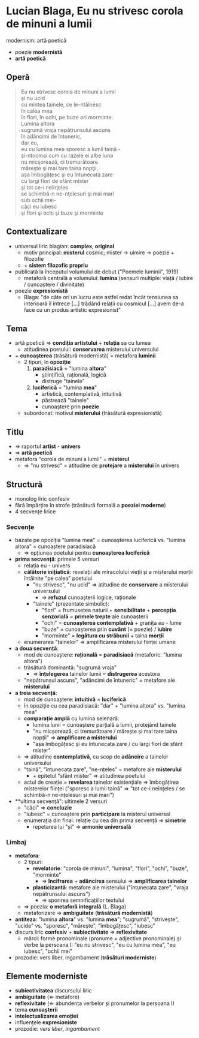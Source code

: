 Lucian Blaga, Eu nu strivesc corola de minuni a lumii
===
modernism: artă poetică

* poezie **modernistă**
* **artă poetică**

## Operă

> Eu nu strivesc corola de minuni a lumii  
> şi nu ucid  
> cu mintea tainele, ce le-ntâlnesc  
> în calea mea  
> în flori, în ochi, pe buze ori morminte.  
> Lumina altora  
> sugrumă vraja nepătrunsului ascuns  
> în adâncimi de întuneric,  
> dar eu,  
> eu cu lumina mea sporesc a lumii taină -  
> şi-ntocmai cum cu razele ei albe luna  
> nu micşorează, ci tremurătoare  
> măreşte şi mai tare taina nopţii,  
> aşa îmbogăţesc şi eu întunecata zare  
> cu largi fiori de sfânt mister  
> şi tot ce-i neînţeles  
> se schimbă-n ne-nţelesuri şi mai mari  
> sub ochii mei-  
> căci eu iubesc  
> şi flori şi ochi şi buze şi morminte

## Contextualizare

* universul liric blagian: **complex**, **original**
	* motiv principal: **misterul** cosmic; mister → uimire → poezie + filozofie
	* \+ **sistem filozofic propriu**
* publicată la începutul volumului de debut ("Poemele luminii", 1919)
	* metaforă centrală a volumului: **lumina** (sensuri multiple: viață / iubire / cunoaștere / divinitate)
* poezie **expresionistă**
	* Blaga: "de câte ori un lucru este astfel redat încât tensiunea sa interioară îl întrece [...] trădând relații cu cosmicul [...] avem de-a face cu un produs artistic expresionist"

## Tema

* artă poetică ⇒ **condiția artistului** + **relația** sa cu lumea
	* atitudinea poetului: **conservarea** misterului universului
* \+ **cunoașterea** (trăsătură modernistă) = metafora **luminii**
	* 2 tipuri, în **opoziție**
		1. **paradisiacă** = "lumina **altora**"
			* științifică, rațională, logică
			* distruge "tainele"
		2. **luciferică** = "lumina **mea**"
			* artistică, contemplativă, intuitivă
			* păstrează "tainele"
			* cunoaștere prin **poezie**
	* subordonat: motivul **misterului** (trăsătură expresionistă)

## Titlu

* ⇒ raportul **artist** - **univers**
* ⇒ **artă poetică**
* metafora "corola de minuni a lumii" = **misterul**
	* ⇒ "nu strivesc" = atitudine de **protejare** a **misterului** în univers

## Structură

* monolog liric confesiv
* fără împărțire în strofe (trăsătură formală a **poeziei moderne**)
* 4 secvențe lirice

### Secvențe

* bazate pe opoziția "lumina mea" = cunoașterea luciferică vs. "lumina altora" = cunoaștere paradisiacă
	* ⇒ opțiunea poetului pentru **cunoașterea luciferică**
* **prima secvență**: primele 5 versuri
	* relația eu - univers
	* **călătorie inițiatică**: revelații ale miracolului vieții și a misterului morții întâlnite "pe calea" poetului
		* "nu strivesc", "nu ucid" ⇒ atitudine de **conservare** a misterului universului
			* ⇒ **refuzul** cunoașterii logice, raționale
		* "tainele" (prezentate simbolic):
			* "flori" = frumusețea naturii + **sensibilitate** + **percepția senzorială** = **primele trepte** ale cunoașterii
			* "ochi" = **cunoașterea contemplativă** + granița *eu* - *lume*
			* "buze" = cunoașterea prin **cuvânt** (= poezie) / **iubire**
			* "morminte" = **legătura cu străbunii** + taina **morții**
	* enumerarea "tainelor" ⇒ amplificarea misterului ființei umane
* **a doua secvență**:
	* mod de cunoaștere: **rațională** = **paradisiacă** (metaforic: "lumina altora")
	* trăsătură dominantă: "sugrumă vraja"
		* ⇒ **înțelegerea** tainelor lumii = **distrugerea** acestora
	* "nepătrunsul ascuns", "adâncimi de întuneric" = metafore ale **misterului**
* **a treia secvență**:
	* mod de cunoaștere: **intuitivă** = **luciferică**
	* în opoziție cu cea paradisiacă: "dar" + "lumina altora" vs. "lumina mea"
	* **comparație amplă** cu lumina selenară:
		* lumina lunii = cunoaștere parțială a lumii, protejând tainele
		* "nu micșorează, ci tremurătoare / mărește și mai tare taina nopții" ⇒ **amplificare a misterului**
		* "așa îmbogățesc și eu întunecata zare / cu largi fiori de sfânt mister"
	* ⇒ atitudine **contemplativă**, cu scop de **adâncire** a tainelor universului
	* "taină", "întunecata zare", "ne-nțeles" = metafore ale **misterului**
		* \+ epitetul "sfânt mister" ⇒ atitudinea poetului
	* actul de creație = **revelarea** tainelor existențiale ⇒ îmbogățirea misterelor ființei ("sporesc a lumii taină" ⇒ "tot ce-i neînțeles / se schimbă-n ne-nțelesuri și mai mari")
* **ultima secvență": ultimele 2 versuri
	* "căci" ⇒ **concluzie**
	* "iubesc" = cunoaștere prin **participare** la misterul universal
	* enumerația din final: relație cu cea din prima secvență ⇒ **simetrie**
		* repetarea lui "și" ⇒ **armonie universală**

### Limbaj

* **metafora**:
	* 2 tipuri:
		* **revelatorie**: "corola de minuni", "lumina", "flori", "ochi", "buze", "morminte"
			* ⇒ **încifrarea** + **adâncirea** sensului ⇒ **amplificarea tainelor**
		* **plasticizantă**: metafore ale misterului ("întunecata zare", "vraja nepătrunsului ascuns")
			* ⇒ sporirea semnificațiilor textului
	* ⇒ poezia: **o metaforă integrală** (L. Blaga)
	* metaforizare ⇒ **ambiguitate** (**trăsătură modernistă**)
* **antiteza**: "lumina **altora**" vs. "lumina **mea**"; "sugrumă", "strivește", "ucide" vs. "sporesc", "mărește", "îmbogățesc", "iubesc"
* discurs liric **confesiv** + **subiectivitate** ⇒ **reflexivitate**
	* mărci: forme pronominale (pronume + adjective pronominale) și verbe la persoana I: "eu nu strivesc", "eu cu lumina mea", "eu iubesc", "ochii mei"
* prozodie: vers liber, ingambament (**trăsături moderniste**)

## Elemente moderniste

* **subiectivitatea** discursului liric
* **ambiguitate** (⇐ metafore)
* **reflexivitate** (⇐ abundența verbelor și pronumelor la persoana I)
* tema **cunoașterii**
* **intelectualizarea emoției**
* influențele **expresioniste**
* prozodie: *vers liber*, *ingambament*
